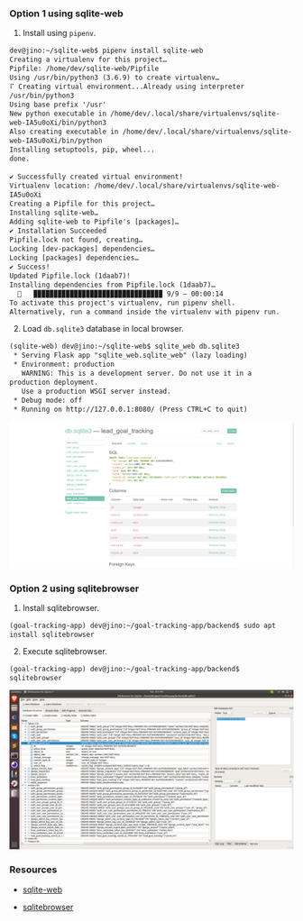 ### Option 1 using sqlite-web


1. Install using `pipenv`.

```
dev@jino:~/sqlite-web$ pipenv install sqlite-web
Creating a virtualenv for this project…
Pipfile: /home/dev/sqlite-web/Pipfile
Using /usr/bin/python3 (3.6.9) to create virtualenv…
⠏ Creating virtual environment...Already using interpreter /usr/bin/python3
Using base prefix '/usr'
New python executable in /home/dev/.local/share/virtualenvs/sqlite-web-IA5u0oXi/bin/python3
Also creating executable in /home/dev/.local/share/virtualenvs/sqlite-web-IA5u0oXi/bin/python
Installing setuptools, pip, wheel...
done.

✔ Successfully created virtual environment! 
Virtualenv location: /home/dev/.local/share/virtualenvs/sqlite-web-IA5u0oXi
Creating a Pipfile for this project…
Installing sqlite-web…
Adding sqlite-web to Pipfile's [packages]…
✔ Installation Succeeded 
Pipfile.lock not found, creating…
Locking [dev-packages] dependencies…
Locking [packages] dependencies…
✔ Success! 
Updated Pipfile.lock (1daab7)!
Installing dependencies from Pipfile.lock (1daab7)…
  🐍   ▉▉▉▉▉▉▉▉▉▉▉▉▉▉▉▉▉▉▉▉▉▉▉▉▉▉▉▉▉▉▉▉ 9/9 — 00:00:14
To activate this project's virtualenv, run pipenv shell.
Alternatively, run a command inside the virtualenv with pipenv run.

```

2. Load `db.sqlite3` database in local browser.


```
(sqlite-web) dev@jino:~/sqlite-web$ sqlite_web db.sqlite3
 * Serving Flask app "sqlite_web.sqlite_web" (lazy loading)
 * Environment: production
   WARNING: This is a development server. Do not use it in a production deployment.
   Use a production WSGI server instead.
 * Debug mode: off
 * Running on http://127.0.0.1:8080/ (Press CTRL+C to quit)
```


![sqlite web](sqlite-web.png)




### Option 2 using sqlitebrowser


1. Install sqlitebrowser.


```
(goal-tracking-app) dev@jino:~/goal-tracking-app/backend$ sudo apt install sqlitebrowser
```

2. Execute sqlitebrowser.


```
(goal-tracking-app) dev@jino:~/goal-tracking-app/backend$ sqlitebrowser
```


![sqlitebrowser](sqlitebrowser.png)


### Resources

- [sqlite-web](https://github.com/coleifer/sqlite-web)

- [sqlitebrowser](https://sqlitebrowser.org/)